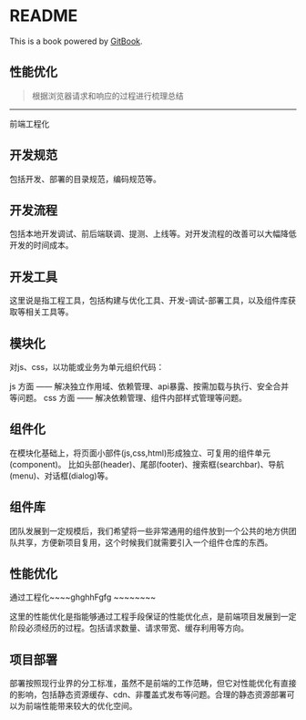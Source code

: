 # README

This is a book powered by [GitBook](https://github.com/GitbookIO/gitbook).

## 性能优化

> 根据浏览器请求和响应的过程进行梳理总结

-----

前端工程化


## 开发规范

包括开发、部署的目录规范，编码规范等。

## 开发流程

包括本地开发调试、前后端联调、提测、上线等。对开发流程的改善可以大幅降低开发的时间成本。

## 开发工具

这里说是指工程工具，包括构建与优化工具、开发-调试-部署工具，以及组件库获取等相关工具等。

## 模块化

对js、css，以功能或业务为单元组织代码：

js 方面 —— 解决独立作用域、依赖管理、api暴露、按需加载与执行、安全合并等问题。
css 方面 —— 解决依赖管理、组件内部样式管理等问题。

## 组件化

在模块化基础上，将页面小部件(js,css,html)形成独立、可复用的组件单元(component)。 比如头部(header)、尾部(footer)、搜索框(searchbar)、导航(menu)、对话框(dialog)等。

## 组件库

团队发展到一定规模后，我们希望将一些非常通用的组件放到一个公共的地方供团队共享，方便新项目复用，这个时候我们就需要引入一个组件仓库的东西。

## 性能优化

通过工程化~~~~ghghhFgfg ~~~~~~~~

这里的性能优化是指能够通过工程手段保证的性能优化点，是前端项目发展到一定阶段必须经历的过程。包括请求数量、请求带宽、缓存利用等方向。

## 项目部署

部署按照现行业界的分工标准，虽然不是前端的工作范畴，但它对性能优化有直接的影响，包括静态资源缓存、cdn、非覆盖式发布等问题。合理的静态资源部署可以为前端性能带来较大的优化空间。